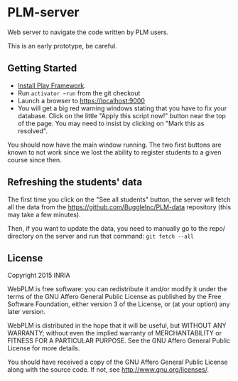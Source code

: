 PLM-server
==========

Web server to navigate the code written by PLM users.

This is an early prototype, be careful.

Getting Started
---------------

- [Install Play Framework](https://www.playframework.com/documentation/2.3.x/Installing).
- Run ```activator ~run``` from the git checkout
- Launch a browser to <https://localhost:9000>
- You will get a big red warning windows stating that you have to fix
  your database. Click on the little "Apply this script now!" button
  near the top of the page. You may need to insist by clicking on
  "Mark this as resolved".

You should now have the main window running. The two first buttons are
known to not work since we lost the ability to register students to a
given course since then. 

Refreshing the students' data
-----------------------------

The first time you click on the "See all students" button, the server
will fetch all the data from the https://github.com/BuggleInc/PLM-data
repository (this may take a few minutes).

Then, if you want to update the data, you need to manually go to the
repo/ directory on the server and run that command: ```git fetch --all```

License
-------

Copyright 2015 INRIA

WebPLM is free software: you can redistribute it and/or modify
it under the terms of the GNU Affero General Public License as published by
the Free Software Foundation, either version 3 of the License, or
(at your option) any later version.

WebPLM is distributed in the hope that it will be useful,
but WITHOUT ANY WARRANTY; without even the implied warranty of
MERCHANTABILITY or FITNESS FOR A PARTICULAR PURPOSE.  See the
GNU Affero General Public License for more details.

You should have received a copy of the GNU Affero General Public License
along with the source code.  If not, see <http://www.gnu.org/licenses/>.
